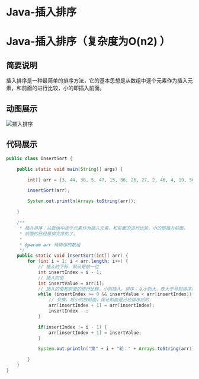 # Java-插入排序




# Java-插入排序（复杂度为O(n2) ）



## 简要说明

插入排序是一种最简单的排序方法，它的基本思想是从数组中逐个元素作为插入元素，和前面的进行比较，小的即插入前面。



## 动图展示

![插入排序](https://online-education-headimg.oss-cn-beijing.aliyuncs.com/%E5%8D%9A%E5%AE%A2/%E5%8D%9A%E5%AE%A2%E6%96%87%E7%AB%A0%E5%9B%BE%E7%89%87/insertionSort.gif)



## 代码展示

```java
public class InsertSort {

    public static void main(String[] args) {

        int[] arr = {3, 44, 38, 5, 47, 15, 36, 26, 27, 2, 46, 4, 19, 50, 48};

        insertSort(arr);

        System.out.println(Arrays.toString(arr));

    }

    /**
     * 插入排序：从数组中逐个元素作为插入元素，和前面的进行比较，小的即插入前面。
     * 前面的已经是排完序的了。
     *
     * @param arr 待排序的数组
     */
    public static void insertSort(int[] arr) {
        for (int i = 1; i < arr.length; i++) {
            // 插入的下标，默认是前一位
            int insertIndex = i - 1;
            // 插入的值
            int insertValue = arr[i];
            // 插入的值和前面的进行比较，小则插入。排序：从小到大，改大于号则排序为从大到小
            while (insertIndex >= 0 && insertValue < arr[insertIndex]){
                // 交换，将小的放前面，保证前面是已经排序后的
                arr[insertIndex + 1] = arr[insertIndex];
                insertIndex --;
            }

            if(insertIndex != i - 1) {
                arr[insertIndex + 1] = insertValue;
            }

            System.out.println("第" + i + "轮：" + Arrays.toString(arr));

        }
    }
}
```

